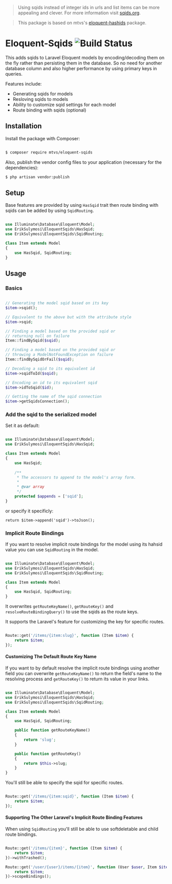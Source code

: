 > Using sqids instead of integer ids in urls and list items can be more
appealing and clever. For more information visit [sqids.org](https://sqids.org/).

> This package is based on mtvs's [eloquent-hashids](https://github.com/mtvs/eloquent-hashids) package.

# Eloquent-Sqids ![Build Status](https://github.com/eriksulymosi/eloquent-sqids/actions/workflows/build.yml/badge.svg)

This adds sqids to Laravel Eloquent models by encoding/decoding them on the fly
rather than persisting them in the database. So no need for another database column
and also higher performance by using primary keys in queries.

Features include:

* Generating sqids for models
* Resloving sqids to models
* Ability to customize sqid settings for each model
* Route binding with sqids (optional)

## Installation

Install the package with Composer:

```sh

$ composer require mtvs/eloquent-sqids

```

Also, publish the vendor config files to your application (necessary for the dependencies):

```sh
$ php artisan vendor:publish
```

## Setup

Base features are provided by using `HasSqid` trait then route binding with
sqids can be added by using `SqidRouting`.

```php

use Illuminate\Database\Eloquent\Model;
use ErikSulymosi\EloquentSqids\HasSqid;
use ErikSulymosi\EloquentSqids\SqidRouting;

Class Item extends Model
{
	use HasSqid, SqidRouting;
}

```

## Usage

### Basics

```php

// Generating the model sqid based on its key
$item->sqid();

// Equivalent to the above but with the attribute style
$item->sqid;

// Finding a model based on the provided sqid or
// returning null on failure
Item::findBySqid($sqid);

// Finding a model based on the provided sqid or
// throwing a ModelNotFoundException on failure
Item::findBySqidOrFail($sqid);

// Decoding a sqid to its equivalent id 
$item->sqidToId($sqid);

// Encoding an id to its equivalent sqid
$item->idToSqid($id);

// Getting the name of the sqid connection
$item->getSqidsConnection();

```

### Add the sqid to the serialized model

Set it as default:

```php

use Illuminate\Database\Eloquent\Model;
use ErikSulymosi\EloquentSqids\HasSqid;

class Item extends Model
{
    use HasSqid;
    
    /**
     * The accessors to append to the model's array form.
     *
     * @var array
     */
    protected $appends = ['sqid'];
}

```

or specify it specificly:

`return $item->append('sqid')->toJson();`


### Implicit Route Bindings

If you want to resolve implicit route bindings for the model using its hahsid
value you can use `SqidRouting` in the model.

```php

use Illuminate\Database\Eloquent\Model;
use ErikSulymosi\EloquentSqids\HasSqid;
use ErikSulymosi\EloquentSqids\SqidRouting;

class Item extends Model
{
    use HasSqid, SqidRouting;
}

```
It overwrites `getRouteKeyName()`, `getRouteKey()` and `resolveRouteBindingQuery()`
to use the sqids as the route keys.

It supports the Laravel's feature for customizing the key for specific routes.

```php

Route::get('/items/{item:slug}', function (Item $item) {
    return $item;
});

```

#### Customizing The Default Route Key Name

If you want to by default resolve the implicit route bindings using another 
field you can overwrite `getRouteKeyName()` to return the field's name to the
resolving process and `getRouteKey()` to return its value in your links.

```php

use Illuminate\Database\Eloquent\Model;
use ErikSulymosi\EloquentSqids\HasSqid;
use ErikSulymosi\EloquentSqids\SqidRouting;

class Item extends Model
{
    use HasSqid, SqidRouting;

    public function getRouteKeyName()
    {
        return 'slug';
    }

    public function getRouteKey()
    {
        return $this->slug;
    }
}

```

You'll still be able to specify the sqid for specific routes.

```php

Route::get('/items/{item:sqid}', function (Item $item) {
    return $item;
});

```

#### Supporting The Other Laravel's Implicit Route Binding Features

When using `SqidRouting` you'll still be able to use softdeletable and child
route bindings.

```php

Route::get('/items/{item}', function (Item $item) {
    return $item;
})->withTrashed();

Route::get('/user/{user}/items/{item}', function (User $user, Item $item) {
    return $item;
})->scopeBindings();

```

